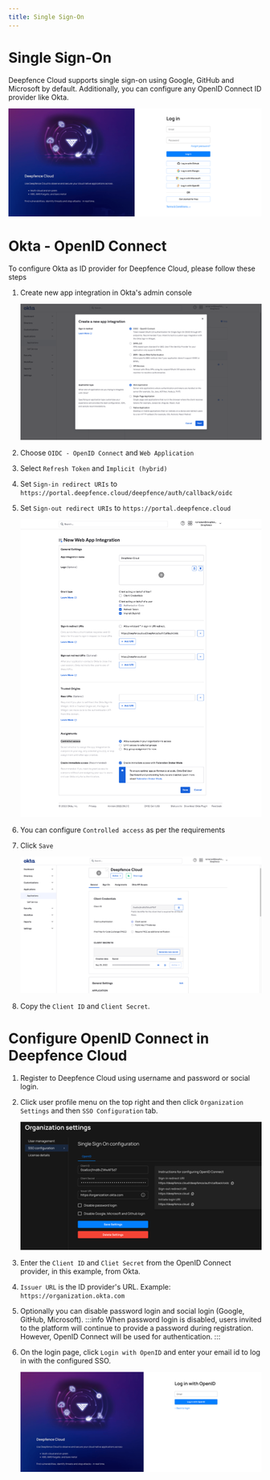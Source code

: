 ```yaml
---
title: Single Sign-On
---
```


# Single Sign-On

Deepfence Cloud supports single sign-on using Google, GitHub and Microsoft by default.
Additionally, you can configure any OpenID Connect ID provider like Okta.

![Login Page](../img/saas-login.png)

# Okta - OpenID Connect

To configure Okta as ID provider for Deepfence Cloud, please follow these steps

1. Create new app integration in Okta's admin console

    ![Okta](../img/okta-1.png)

2. Choose `OIDC - OpenID Connect` and `Web Application`
3. Select `Refresh Token` and `Implicit (hybrid)`
4. Set `Sign-in redirect URIs` to `https://portal.deepfence.cloud/deepfence/auth/callback/oidc`
5. Set `Sign-out redirect URIs` to `https://portal.deepfence.cloud`

   ![Okta](../img/okta-2.png)

6. You can configure `Controlled access` as per the requirements
7. Click `Save`

    ![Okta](../img/okta-3.png)

8. Copy the `Client ID` and `Client Secret`. 

# Configure OpenID Connect in Deepfence Cloud

1. Register to Deepfence Cloud using username and password or social login.
2. Click user profile menu on the top right and then click `Organization Settings` and then `SSO Configuration` tab.

    ![SSO](../img/sso-1.png)

3. Enter the `Client ID` and `Cliet Secret` from the OpenID Connect provider, in this example, from Okta.
4. `Issuer URL` is the ID provider's URL. Example: `https://organization.okta.com`
5. Optionally you can disable password login and social login (Google, GitHub, Microsoft).
:::info
When password login is disabled, users invited to the platform will continue to provide a password during registration. However, OpenID Connect will be used for authentication.
:::
6. On the login page, click `Login with OpenID` and enter your email id to log in with the configured SSO. 

   ![SSO](../img/sso-2.png)